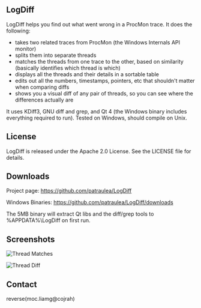 LogDiff
-------

LogDiff helps you find out what went wrong in a ProcMon trace. It does the following:

- takes two related traces from ProcMon (the Windows Internals API monitor)
- splits them into separate threads
- matches the threads from one trace to the other, based on similarity
  (basically identifies which thread is which)
- displays all the threads and their details in a sortable table
- edits out all the numbers, timestamps, pointers, etc that shouldn't matter when comparing diffs
- shows you a visual diff of any pair of threads, so you can see where the differences actually are

It uses KDiff3, GNU diff and grep, and Qt 4 (the Windows binary includes everything required to run). 
Tested on Windows, should compile on Unix.

License
-------

LogDiff is released under the Apache 2.0 License. See the LICENSE file for details.

Downloads
---------

Project page: <https://github.com/patraulea/LogDiff>

Windows Binaries: <https://github.com/patraulea/LogDiff/downloads>

The 5MB binary will extract Qt libs and the diff/grep tools to %APPDATA%\LogDiff on first run.

Screenshots
-----------
![Thread Matches](https://github.com/patraulea/LogDiff/raw/master/images/logdiff-matches.png)

![Thread Diff](https://github.com/patraulea/LogDiff/raw/master/images/logdiff-diff.png)

Contact
-------

reverse(moc.liamg@cojrah)
